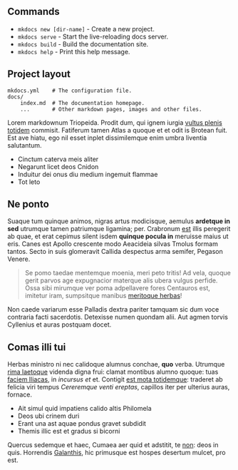 ## Commands

* `mkdocs new [dir-name]` - Create a new project.
* `mkdocs serve` - Start the live-reloading docs server.
* `mkdocs build` - Build the documentation site.
* `mkdocs help` - Print this help message.

## Project layout

    mkdocs.yml    # The configuration file.
    docs/
        index.md  # The documentation homepage.
        ...       # Other markdown pages, images and other files.

Lorem markdownum Triopeida. Prodit dum, qui ignem iurgia [vultus plenis
totidem](http://manu.net/quem.aspx) commisit. Fatiferum tamen Atlas a quoque et
et odit is Brotean fuit. Est ave hiatu, ego nil esset inplet dissimilemque enim
umbra liventia salutantum.

- Cinctum caterva meis aliter
- Negarunt licet deos Cnidon
- Induitur dei onus diu medium ingemuit flammae
- Tot leto

## Ne ponto

Suaque tum quinque animos, nigras artus modicisque, aemulus **ardetque in sed**
utrumque tamen patriumque ligamina; per. Crabronum [est](http://umbras.net/)
illis peregerit ab quae, et erat cepimus silent isdem **quinque pocula in**
meruisse maius ut eris. Canes est Apollo crescente modo Aeacideia silvas Tmolus
formam tantos. Secto in suis glomeravit Callida despectus arma semifer, Pegason
Venere.

> Se pomo taedae mentemque moenia, meri peto tritis! Ad vela, quoque gerit
> parvos age expugnacior materque alis ubera vulgus perfide. Ossa sibi mirumque
> ver poma adpellavere fores Centauros est, imitetur iram, sumpsitque manibus
> [meritoque herbas](http://cursu.io/)!

Non caede variarum esse Palladis dextra pariter tamquam sic dum voce contraria
facti sacerdotis. Detexisse numen quondam alii. Aut agmen torvis Cyllenius et
auras postquam docet.

## Comas illi tui

Herbas ministro ni nec calidoque alumnus conchae, **quo** verba. Utrumque [rima
laetoque](http://www.libidine.io/tristia.php) videnda digna frui: clamat
montibus alumno quoque: tuas [faciem
Iliacas](http://indignantiaunus.net/vitiato), in *incursus et* et. Contigit [est
mota totidemque](http://www.quodque-certam.net/novissima-fuerunt.php): traderet
ab felicia viri tempus *Cereremque venti ereptas*, capillos iter per ulterius
auras, fornace.

- Ait simul quid impatiens calido altis Philomela
- Deos ubi crinem duri
- Erant una ast aquae pondus gravet subdidit
- Themis illic est et gradus si bicorni

Quercus sedemque et haec, Cumaea aer quid et adstitit, te
[non](http://adacta.net/): deos in quis. Horrendis
[Galanthis](http://ait-postibus.org/), hic primusque est hospes desertum mulcet,
pro est.
